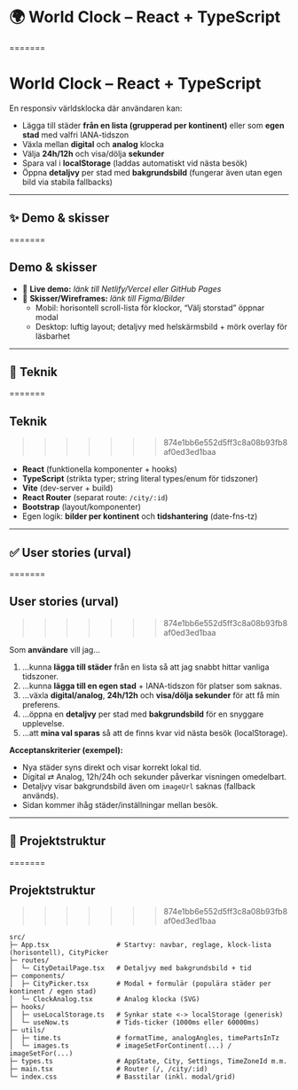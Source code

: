 # 🌍 World Clock – React + TypeScript
=======
#  World Clock – React + TypeScript

En responsiv världsklocka där användaren kan:
- Lägga till städer **från en lista (grupperad per kontinent)** eller som **egen stad** med valfri IANA-tidszon
- Växla mellan **digital** och **analog** klocka
- Välja **24h/12h** och visa/dölja **sekunder**
- Spara val i **localStorage** (laddas automatiskt vid nästa besök)
- Öppna **detaljvy** per stad med **bakgrundsbild** (fungerar även utan egen bild via stabila fallbacks)

---

## ✨ Demo & skisser
=======
##  Demo & skisser

- 🔧 **Live demo:** _länk till Netlify/Vercel eller GitHub Pages_
- 🔧 **Skisser/Wireframes:** _länk till Figma/Bilder_
  - Mobil: horisontell scroll-lista för klockor, “Välj storstad” öppnar modal
  - Desktop: luftig layout; detaljvy med helskärmsbild + mörk overlay för läsbarhet

---

## 🚀 Teknik
=======
##  Teknik
>>>>>>> 874e1bb6e552d5ff3c8a08b93fb8af0ed3ed1baa

- **React** (funktionella komponenter + hooks)
- **TypeScript** (strikta typer; string literal types/enum för tidszoner)
- **Vite** (dev-server + build)
- **React Router** (separat route: `/city/:id`)
- **Bootstrap** (layout/komponenter)
- Egen logik: **bilder per kontinent** och **tidshantering** (date-fns-tz)

---

## ✅ User stories (urval)
=======
##  User stories (urval)
>>>>>>> 874e1bb6e552d5ff3c8a08b93fb8af0ed3ed1baa

Som **användare** vill jag…

1. …kunna **lägga till städer** från en lista så att jag snabbt hittar vanliga tidszoner.
2. …kunna **lägga till en egen stad** + IANA-tidszon för platser som saknas.
3. …växla **digital/analog**, **24h/12h** och **visa/dölja sekunder** för att få min preferens.
4. …öppna en **detaljvy** per stad med **bakgrundsbild** för en snyggare upplevelse.
5. …att **mina val sparas** så att de finns kvar vid nästa besök (localStorage).

**Acceptanskriterier (exempel):**
- Nya städer syns direkt och visar korrekt lokal tid.
- Digital ⇄ Analog, 12h/24h och sekunder påverkar visningen omedelbart.
- Detaljvy visar bakgrundsbild även om `imageUrl` saknas (fallback används).
- Sidan kommer ihåg städer/inställningar mellan besök.

---


## 🧩 Projektstruktur
=======
##  Projektstruktur
>>>>>>> 874e1bb6e552d5ff3c8a08b93fb8af0ed3ed1baa

```text
src/
├─ App.tsx                 # Startvy: navbar, reglage, klock-lista (horisontell), CityPicker
├─ routes/
│  └─ CityDetailPage.tsx   # Detaljvy med bakgrundsbild + tid
├─ components/
│  ├─ CityPicker.tsx       # Modal + formulär (populära städer per kontinent / egen stad)
│  └─ ClockAnalog.tsx      # Analog klocka (SVG)
├─ hooks/
│  ├─ useLocalStorage.ts   # Synkar state <-> localStorage (generisk)
│  └─ useNow.ts            # Tids-ticker (1000ms eller 60000ms)
├─ utils/
│  ├─ time.ts              # formatTime, analogAngles, timePartsInTz
│  └─ images.ts            # imageSetForContinent(...) / imageSetFor(...)
├─ types.ts                # AppState, City, Settings, TimeZoneId m.m.
├─ main.tsx                # Router (/, /city/:id)
└─ index.css               # Basstilar (inkl. modal/grid)
